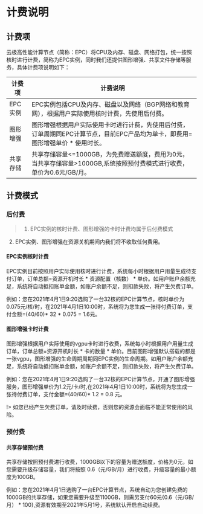 # 计费说明

## 计费项
云极高性能计算节点（简称：EPC）将CPU及内存、磁盘、网络打包，统一按照核时进行计费，简称为EPC实例，同时我们还提供图形增强、共享文件存储等服务，具体计费项说明如下：

| 计费项 | 计费说明 |
| --- | --- |
| EPC实例 | EPC实例包括CPU及内存、磁盘以及网络（BGP网络和教育网），根据用户实际使用核时计费，先使用后付费。 |
| 图形增强 | 图形增强根据用户实际使用卡时进行计费，先使用后付费，订单周期同EPC计算节点，目前EPC产品均为单卡，即费用=图形增强单价 * 使用时长。 |
| 共享存储 | 共享存储容量<=1000GB，为免费赠送额度，费用为0元，当共享存储容量>1000GB,系统按照预付费模式进行收费，单价为0.6元/GB/月。 |


## 计费模式

### 后付费

> 1. EPC实例的核时计费、图形增强的卡时计费均属于后付费模式
  2. EPC实例、图形增强在资源关机期间内我们将不收取任何费用。 

#### EPC实例核时计费

EPC实例目前按照用户实际使用核时进行计费，系统每小时根据用户用量生成待支付订单，订单总额=资源开机时长 * 资源配置（核数） * 单价。如用户账户余额充足，系统将自动抵扣账单金额，如账户余额不足，则扣款失败，将产生欠费订单。

例如：您在2021年4月1日9:20选购了一台32核的EPC计算节点，核时单价为0.075元/核/时，在2021年4月1日10:00时，系统将为您生成一张待付费订单，支付金额=(40/60)* 32 * 0.075 = 1.6元。<br>

#### 图形增强卡时计费
图形增强根据用户实际使用的vgpu卡时进行收费，系统每小时根据用户用量生成订单，订单总额=资源开机时长 * 卡的数量 * 单价。目前图形增强默认搭载的都是一张vgpu，图形增强的生命周期周期同EPC实例的生命周期。如用户账户余额充足，系统将自动抵扣账单金额，如账户余额不足，则扣款失败，将产生欠费订单。

例如：您在2021年4月1日9:20选购了一台32核的EPC计算节点，开通了图形增强服务，图形增强单价为1.2元/卡/时,在2021年4月1日10:00时，系统将为您生成一张待付费订单，支付金额=(40/60)* 1.2 = 0.8 元。<br>

!> 如您已经产生欠费订单，请及时续费，否则您的资源会面临不能正常使用的风险。

### 预付费

#### 共享存储预付费

共享存储按照预付费进行收费，1000GB以下的容量为赠送额度，价格为0元，如您需要升级存储容量，我们将按照 0.6（元/GB/月）进行收费，升级容量的最小额度为100GB。

例如：您在2021年4月1日选购了一台EPC计算节点，系统自动为您创建免费的1000GB的共享存储，如果您需要升级至1100GB，则需另支付60元{0.6（元/GB/月） * 100},资源有效期至2021年5月1号，系统默认开启自动续费。
